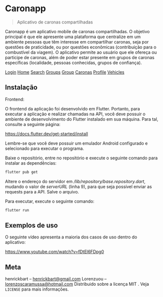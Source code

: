# Caronapp
> Aplicativo de caronas compartilhadas

Caronapp é um aplicativo mobile de caronas compartilhadas. O objetivo principal é que ele apresente uma plataforma que centralize em um ambiente pessoas que têm interesse em compartilhar caronas, seja por questões de praticidade, ou por questões econômicas (contribuição para o combustível da viagem). O aplicativo permite ao usuário que ele ofereça ou participe de caronas, além de poder estar presente em grupos de caronas específicas (localidade, pessoas conhecidas, grupos de confiança). 

[Login](https://github.com/henrickbart/caronapp-flutter/docs/images/login.png?raw=true)
[Home](https://github.com/henrickbart/caronapp-flutter/docs/images/home.png?raw=true)
[Search](https://github.com/henrickbart/caronapp-flutter/docs/images/search.png?raw=true)
[Groups](https://github.com/henrickbart/caronapp-flutter/docs/images/groups.png?raw=true)
[Group](https://github.com/henrickbart/caronapp-flutter/docs/images/group.png?raw=true)
[Caronas](https://github.com/henrickbart/caronapp-flutter/docs/images/caronas.png?raw=true)
[Profile](https://github.com/henrickbart/caronapp-flutter/docs/images/profile.png?raw=true)
[Vehicles](https://github.com/henrickbart/caronapp-flutter/docs/images/vehicles.png?raw=true)

## Instalação

Frontend:

O frontend da aplicação foi desenvolvido em Flutter. Portanto, para executar a aplicação e realizar chamadas na API, você deve possuir o ambiente de desenvolvimento do Flutter instalado em sua máquina. Para tal, consulte a seguinte página:

https://docs.flutter.dev/get-started/install

Lembre-se que você deve possuir um emulador Android configurado e selecionado para executar o programa.

Baixe o repositório, entre no repositório e execute o seguinte comando para instalar as dependências:

```sh
flutter pub get
```

Altere o endereço do servidor em */lib/repository/base.repository.dart*, mudando o valor de *serverURL* (linha 9), para que seja possível enviar as requests para a API. Salve o arquivo.

Para executar, execute o seguinte comando:

```sh
flutter run
```

## Exemplos de uso

O seguinte vídeo apresenta a maioria dos casos de uso dentro do aplicativo: 

https://www.youtube.com/watch?v=fDtEl6FDpg0


## Meta

henrickbart – henrickbart@gmail.com
Lorenzuou –  lorenzoscaramussa@hotmail.com
Distribuido sobre a licença MIT . Veja ``LICENSE`` para mais informações.